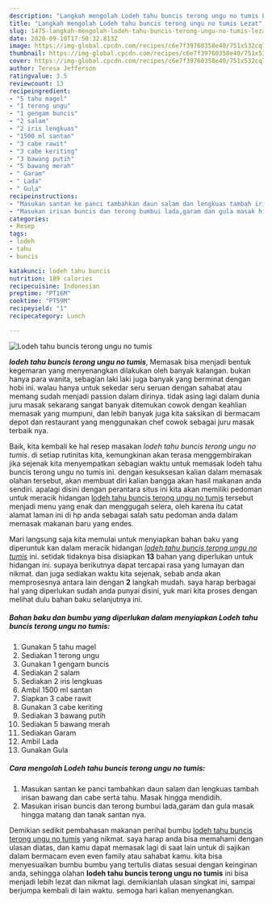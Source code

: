 ```yaml
---
description: "Langkah mengolah Lodeh tahu buncis terong ungu no tumis Lezat"
title: "Langkah mengolah Lodeh tahu buncis terong ungu no tumis Lezat"
slug: 1475-langkah-mengolah-lodeh-tahu-buncis-terong-ungu-no-tumis-lezat
date: 2020-09-10T17:50:32.813Z
image: https://img-global.cpcdn.com/recipes/c6e7f39760358e40/751x532cq70/lodeh-tahu-buncis-terong-ungu-no-tumis-foto-resep-utama.jpg
thumbnail: https://img-global.cpcdn.com/recipes/c6e7f39760358e40/751x532cq70/lodeh-tahu-buncis-terong-ungu-no-tumis-foto-resep-utama.jpg
cover: https://img-global.cpcdn.com/recipes/c6e7f39760358e40/751x532cq70/lodeh-tahu-buncis-terong-ungu-no-tumis-foto-resep-utama.jpg
author: Teresa Jefferson
ratingvalue: 3.5
reviewcount: 13
recipeingredient:
- "5 tahu magel"
- "1 terong ungu"
- "1 gengam buncis"
- "2 salam"
- "2 iris lengkuas"
- "1500 ml santan"
- "3 cabe rawit"
- "3 cabe keriting"
- "3 bawang putih"
- "5 bawang merah"
- " Garam"
- " Lada"
- " Gula"
recipeinstructions:
- "Masukan santan ke panci tambahkan daun salam dan lengkuas tambah irisan bawang dan cabe serta tahu. Masak hingga mendidih."
- "Masukan irisan buncis dan terong bumbui lada,garam dan gula masak hingga matang dan tanak santan nya."
categories:
- Resep
tags:
- lodeh
- tahu
- buncis

katakunci: lodeh tahu buncis 
nutrition: 189 calories
recipecuisine: Indonesian
preptime: "PT16M"
cooktime: "PT59M"
recipeyield: "1"
recipecategory: Lunch

---
```



![Lodeh tahu buncis terong ungu no tumis](https://img-global.cpcdn.com/recipes/c6e7f39760358e40/751x532cq70/lodeh-tahu-buncis-terong-ungu-no-tumis-foto-resep-utama.jpg)

<b><i>lodeh tahu buncis terong ungu no tumis</i></b>, Memasak bisa menjadi bentuk kegemaran yang menyenangkan dilakukan oleh banyak kalangan. bukan hanya para wanita, sebagian laki laki juga banyak yang berminat dengan hobi ini. walau hanya untuk sekedar seru seruan dengan sahabat atau memang sudah menjadi passion dalam dirinya. tidak asing lagi dalam dunia juru masak sekarang sangat banyak ditemukan cowok dengan keahlian memasak yang mumpuni, dan lebih banyak juga kita saksikan di bermacam depot dan restaurant yang menggunakan chef cowok sebagai juru masak terbaik nya.



Baik, kita kembali ke hal resep masakan <i>lodeh tahu buncis terong ungu no tumis</i>. di setiap rutinitas kita, kemungkinan akan terasa menggembirakan jika sejenak kita menyempatkan sebagian waktu untuk memasak lodeh tahu buncis terong ungu no tumis ini. dengan kesuksesan kalian dalam memasak olahan tersebut, akan membuat diri kalian bangga akan hasil makanan anda sendiri. apalagi disini dengan perantara situs ini kita akan memiliki pedoman untuk meracik hidangan <u>lodeh tahu buncis terong ungu no tumis</u> tersebut menjadi menu yang enak dan menggugah selera, oleh karena itu catat alamat laman ini di hp anda sebagai salah satu pedoman anda dalam memasak makanan baru yang endes.


Mari langsung saja kita memulai untuk menyiapkan bahan baku yang diperuntuk kan dalam meracik hidangan <u><i>lodeh tahu buncis terong ungu no tumis</i></u> ini. setidak tidaknya bisa disiapkan <b>13</b> bahan yang diperlukan untuk hidangan ini. supaya berikutnya dapat tercapai rasa yang lumayan dan nikmat. dan juga sediakan waktu kita sejenak, sebab anda akan memprosesnya antara lain dengan <b>2</b> langkah mudah. saya harap berbagai hal yang diperlukan sudah anda punyai disini, yuk mari kita proses dengan melihat dulu bahan baku selanjutnya ini.

<!--inarticleads1-->

##### Bahan baku dan bumbu yang diperlukan dalam menyiapkan Lodeh tahu buncis terong ungu no tumis:

1. Gunakan 5 tahu magel
1. Sediakan 1 terong ungu
1. Gunakan 1 gengam buncis
1. Sediakan 2 salam
1. Sediakan 2 iris lengkuas
1. Ambil 1500 ml santan
1. Siapkan 3 cabe rawit
1. Gunakan 3 cabe keriting
1. Sediakan 3 bawang putih
1. Sediakan 5 bawang merah
1. Sediakan  Garam
1. Ambil  Lada
1. Gunakan  Gula




<!--inarticleads2-->

##### Cara mengolah Lodeh tahu buncis terong ungu no tumis:

1. Masukan santan ke panci tambahkan daun salam dan lengkuas tambah irisan bawang dan cabe serta tahu. Masak hingga mendidih.
1. Masukan irisan buncis dan terong bumbui lada,garam dan gula masak hingga matang dan tanak santan nya.




Demikian sedikit pembahasan makanan perihal bumbu <u>lodeh tahu buncis terong ungu no tumis</u> yang nikmat. saya harap anda bisa memahami dengan ulasan diatas, dan kamu dapat memasak lagi di saat lain untuk di sajikan dalam bermacam even even family atau sahabat kamu. kita bisa menyesuaikan bumbu bumbu yang tertulis diatas sesuai dengan keinginan anda, sehingga olahan <b>lodeh tahu buncis terong ungu no tumis</b> ini bisa menjadi lebih lezat dan nikmat lagi. demikianlah ulasan singkat ini, sampai berjumpa kembali di lain waktu. semoga hari kalian menyenangkan.
